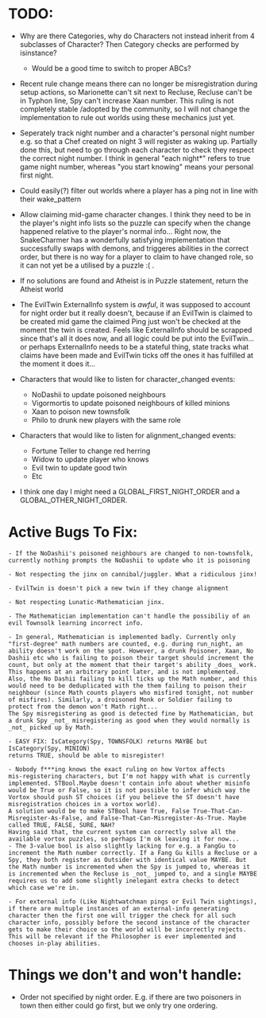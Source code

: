 # TODO:
 - Why are there Categories, why do Characters not instead inherit from 4 subclasses of Character? Then Category checks are performed by isinstance?
 	- Would be a good time to switch to proper ABCs?

 - Recent rule change means there can no longer be misregistration during setup actions, so Marionette can't sit next to Recluse, Recluse can't be in Typhon line, Spy can't increase Xaan number. This ruling is not completely stable /adopted by the community, so I will not change the implementation to rule out worlds using these mechanics just yet. 

 - Seperately track night number and a character's personal night number
   e.g. so that a Chef created on night 3 will register as waking up. Partially done this, but need to go through each character to check they respect the correct night number. I think in general "each night*" refers to true game night number, whereas "you start knowing" means your personal first night.

 - Could easily(?) filter out worlds where a player has a ping not in line with their wake_pattern

 - Allow claiming mid-game character changes. I think they need to be in the player's night info lists so the puzzle can specify when the change happened relative to the player's normal info... Right now, the SnakeCharmer has a wonderfully satisfying implementation that successfully swaps with demons, and triggeres abilities in the correct order, but there is no way for a player to claim to have changed role, so it can not yet be a utilised by a puzzle :( .

 - If no solutions are found and Atheist is in Puzzle statement, return the Atheist world

 - The EvilTwin ExternalInfo system is _awful_, it was supposed to account for night order but it really doesn't, because if an EvilTwin is claimed to be created mid game the claimed Ping just won't be checked at the moment the twin is created. Feels like ExternalInfo should be scrapped since that's all it does now, and all logic could be put into the EvilTwin... or perhaps ExternalInfo needs to be a stateful thing, state tracks what claims have been made and EvilTwin ticks off the ones it has fulfilled at the moment it does it...

 - Characters that would like to listen for character_changed events:
   - NoDashii to update poisoned neighbours
   - Vigormortis to update poisoned neighbours of killed minions
   - Xaan to poison new townsfolk
   - Philo to drunk new players with the same role
 - Characters that would like to listen for alignment_changed events:
   - Fortune Teller to change red herring
   - Widow to update player who knows
   - Evil twin to update good twin
   - Etc

 - I think one day I might need a GLOBAL_FIRST_NIGHT_ORDER and a GLOBAL_OTHER_NIGHT_ORDER.

# Active Bugs To Fix:

	- If the NoDashii's poisoned neighbours are changed to non-townsfolk, currently nothing prompts the NoDashii to update who it is poisoning

	- Not respecting the jinx on cannibal/juggler. What a ridiculous jinx!

	- EvilTwin is doesn't pick a new twin if they change alignment

	- Not respecting Lunatic-Mathematician jinx.

	- The Mathematician implementation can't handle the possibiliy of an evil Townsolk learning incorrect info.

	- In general, Mathematician is implemented badly. Currently only "first-degree" math numbers are counted, e.g. during run_night, an ability doesn't work on the spot. However, a drunk Poisoner, Xaan, No Dashii etc who is failing to poison their target should increment the count, but only at the moment that their target's ability _does_ work. This happens at an arbitrary point later, and is not implemented. Also, the No Dashii failing to kill ticks up the Math number, and this would need to be deduplicated with the them failing to poison their neighbour (since Math counts players who misfired tonight, not number of misfires). Similarly, a droisoned Monk or Soldier failing to protect from the demon won't Math right...
	The Spy misregistering as good is detected fine by Mathematician, but a drunk Spy _not_ misregistering as good when they would normally is _not_ picked up by Math.

	- EASY FIX: IsCategory(Spy, TOWNSFOLK) returns MAYBE but IsCategory(Spy, MINION) 
	returns TRUE, should be able to misregister!

	- Nobody f***ing knows the exact ruling on how Vortox affects 
	mis-registering characters, but I'm not happy with what is currently implemented. STBool.Maybe doesn't contain info about whether misinfo would be True or False, so it is not possible to infer which way the Vortox should push ST choices (if you believe the ST doesn't have misregistration choices in a vortox world).
	A solution would be to make STBool have True, False True-That-Can-Misregister-As-False, and False-That-Can-Misregister-As-True. Maybe called TRUE, FALSE, SURE, NAH?
	Having said that, the current system can correctly solve all the available vortox puzzles, so perhaps I'm ok leaving it for now...
	- The 3-value bool is also slightly lacking for e.g. a FangGu to increment the Math number correctly. If a Fang Gu kills a Recluse or a Spy, they both register as Outsider with identical value MAYBE. But the Math number is incremented when the Spy is jumped to, whereas it is incremented when the Recluse is _not_ jumped to, and a single MAYBE requires us to add some slightly inelegant extra checks to detect which case we're in.

	- For external info (Like Nightwatchman pings or Evil Twin sightings), if there are multuple instances of an external-info generating character then the first one will trigger the check for all such character info, possibly before the second instance of the character gets to make their choice so the world will be incorrectly rejects. This will be relevant if the Philosopher is ever implemented and chooses in-play abilities.


# Things we don't and won't handle:

 - Order not specified by night order. E.g. if there are two poisoners in town then either could go first, but we only try one ordering.